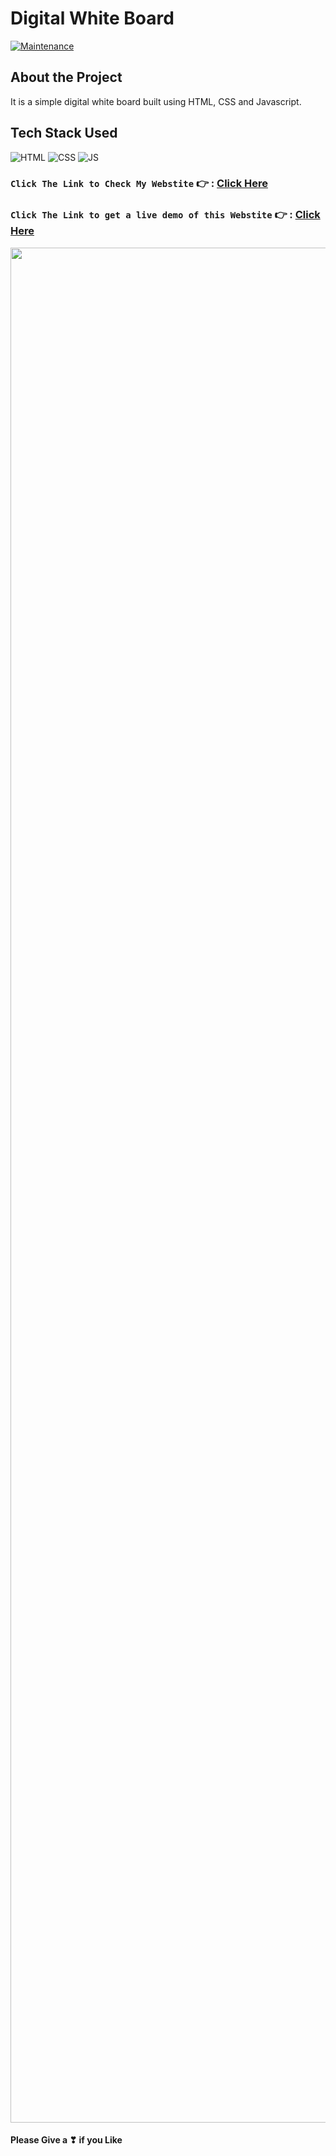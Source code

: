 # Digital White Board
[![Maintenance](https://img.shields.io/badge/maintained-yes-green.svg)](https://github.com/Sushavan20/Sushavan20.github.io/commits/master)

## About the Project
It is a simple digital white board built using HTML, CSS and Javascript. 

## Tech Stack Used
![HTML](https://img.shields.io/badge/html5%20-%23E34F26.svg?&style=for-the-badge&logo=html5&logoColor=white)
![CSS](https://img.shields.io/badge/css3%20-%231572B6.svg?&style=for-the-badge&logo=css3&logoColor=white)
![JS](https://img.shields.io/badge/javascript%20-%23323330.svg?&style=for-the-badge&logo=javascript&logoColor=%23F7DF1E)

### `Click The Link to Check My Webstite` 👉 : [Click Here](https://sushavan20.github.io/Portfolio/)
### `Click The Link to get a live demo of this Webstite` 👉 : [Click Here](https://sushavan20.github.io/QR-Code/)

<img src="https://raw.githubusercontent.com/andreasbm/readme/master/assets/lines/rainbow.png" width="3000">

#### Please Give a ❣ if you Like
